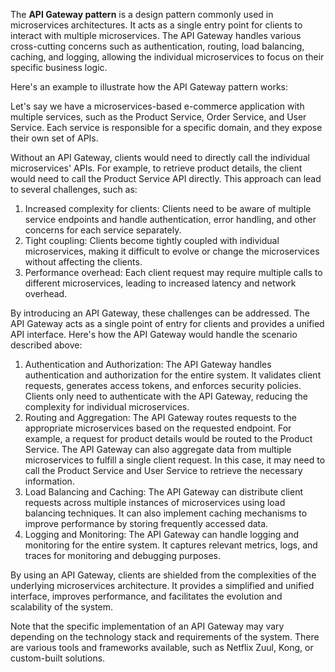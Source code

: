 The **API Gateway pattern** is a design pattern commonly used in microservices architectures. It acts as a single entry point for clients to interact with multiple microservices. The API Gateway handles various cross-cutting concerns such as authentication, routing, load balancing, caching, and logging, allowing the individual microservices to focus on their specific business logic.

Here's an example to illustrate how the API Gateway pattern works:

Let's say we have a microservices-based e-commerce application with multiple services, such as the Product Service, Order Service, and User Service. Each service is responsible for a specific domain, and they expose their own set of APIs.

Without an API Gateway, clients would need to directly call the individual microservices' APIs. For example, to retrieve product details, the client would need to call the Product Service API directly. This approach can lead to several challenges, such as:


1. Increased complexity for clients: Clients need to be aware of multiple service endpoints and handle authentication, error handling, and other concerns for each service separately.
2. Tight coupling: Clients become tightly coupled with individual microservices, making it difficult to evolve or change the microservices without affecting the clients.
3. Performance overhead: Each client request may require multiple calls to different microservices, leading to increased latency and network overhead.

By introducing an API Gateway, these challenges can be addressed. The API Gateway acts as a single point of entry for clients and provides a unified API interface. Here's how the API Gateway would handle the scenario described above:

1. Authentication and Authorization: The API Gateway handles authentication and authorization for the entire system. It validates client requests, generates access tokens, and enforces security policies. Clients only need to authenticate with the API Gateway, reducing the complexity for individual microservices.
2. Routing and Aggregation: The API Gateway routes requests to the appropriate microservices based on the requested endpoint. For example, a request for product details would be routed to the Product Service. The API Gateway can also aggregate data from multiple microservices to fulfill a single client request. In this case, it may need to call the Product Service and User Service to retrieve the necessary information.
3. Load Balancing and Caching: The API Gateway can distribute client requests across multiple instances of microservices using load balancing techniques. It can also implement caching mechanisms to improve performance by storing frequently accessed data.
4. Logging and Monitoring: The API Gateway can handle logging and monitoring for the entire system. It captures relevant metrics, logs, and traces for monitoring and debugging purposes.

By using an API Gateway, clients are shielded from the complexities of the underlying microservices architecture. It provides a simplified and unified interface, improves performance, and facilitates the evolution and scalability of the system.

Note that the specific implementation of an API Gateway may vary depending on the technology stack and requirements of the system. There are various tools and frameworks available, such as Netflix Zuul, Kong, or custom-built solutions.
